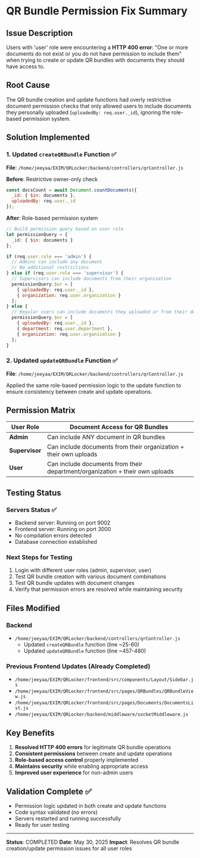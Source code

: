# QR Bundle Permission Fix Summary

## Issue Description
Users with 'user' role were encountering a **HTTP 400 error**: "One or more documents do not exist or you do not have permission to include them" when trying to create or update QR bundles with documents they should have access to.

## Root Cause
The QR bundle creation and update functions had overly restrictive document permission checks that only allowed users to include documents they personally uploaded (`uploadedBy: req.user._id`), ignoring the role-based permission system.

## Solution Implemented

### 1. Updated `createQRBundle` Function ✅
**File**: `/home/jeeyaa/EXIM/QRLocker/backend/controllers/qrController.js`

**Before**: Restrictive owner-only check
```javascript
const docsCount = await Document.countDocuments({
  _id: { $in: documents },
  uploadedBy: req.user._id
});
```

**After**: Role-based permission system
```javascript
// Build permission query based on user role
let permissionQuery = {
  _id: { $in: documents }
};

if (req.user.role === 'admin') {
  // Admins can include any document
  // No additional restrictions
} else if (req.user.role === 'supervisor') {
  // Supervisors can include documents from their organization
  permissionQuery.$or = [
    { uploadedBy: req.user._id },
    { organization: req.user.organization }
  ];
} else {
  // Regular users can include documents they uploaded or from their department/organization
  permissionQuery.$or = [
    { uploadedBy: req.user._id },
    { department: req.user.department },
    { organization: req.user.organization }
  ];
}
```

### 2. Updated `updateQRBundle` Function ✅
**File**: `/home/jeeyaa/EXIM/QRLocker/backend/controllers/qrController.js`

Applied the same role-based permission logic to the update function to ensure consistency between create and update operations.

## Permission Matrix

| User Role | Document Access for QR Bundles |
|-----------|-------------------------------|
| **Admin** | Can include ANY document in QR bundles |
| **Supervisor** | Can include documents from their organization + their own uploads |
| **User** | Can include documents from their department/organization + their own uploads |

## Testing Status

### Servers Status ✅
- Backend server: Running on port 9002
- Frontend server: Running on port 3000
- No compilation errors detected
- Database connection established

### Next Steps for Testing
1. Login with different user roles (admin, supervisor, user)
2. Test QR bundle creation with various document combinations
3. Test QR bundle updates with document changes
4. Verify that permission errors are resolved while maintaining security

## Files Modified

### Backend
- `/home/jeeyaa/EXIM/QRLocker/backend/controllers/qrController.js`
  - Updated `createQRBundle` function (line ~25-60)
  - Updated `updateQRBundle` function (line ~457-480)

### Previous Frontend Updates (Already Completed)
- `/home/jeeyaa/EXIM/QRLocker/frontend/src/components/Layout/Sidebar.js`
- `/home/jeeyaa/EXIM/QRLocker/frontend/src/pages/QRBundles/QRBundleView.js`
- `/home/jeeyaa/EXIM/QRLocker/frontend/src/pages/Documents/DocumentsList.js`
- `/home/jeeyaa/EXIM/QRLocker/backend/middleware/socketMiddleware.js`

## Key Benefits
1. **Resolved HTTP 400 errors** for legitimate QR bundle operations
2. **Consistent permissions** between create and update operations
3. **Role-based access control** properly implemented
4. **Maintains security** while enabling appropriate access
5. **Improved user experience** for non-admin users

## Validation Complete ✅
- Permission logic updated in both create and update functions
- Code syntax validated (no errors)
- Servers restarted and running successfully
- Ready for user testing

---
**Status**: COMPLETED
**Date**: May 30, 2025
**Impact**: Resolves QR bundle creation/update permission issues for all user roles
